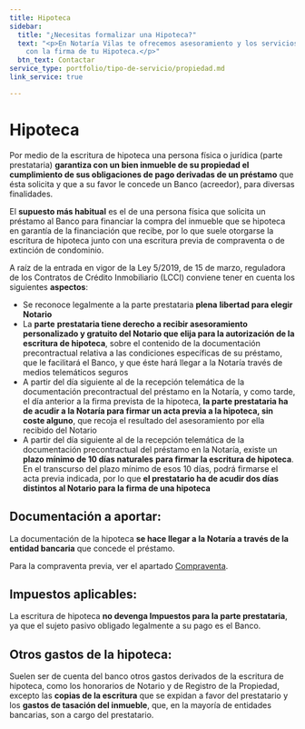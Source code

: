 ```yaml
---
title: Hipoteca
sidebar:
  title: "¿Necesitas formalizar una Hipoteca?"
  text: "<p>En Notaría Vilas te ofrecemos asesoramiento y los servicios relacionados
    con la firma de tu Hipoteca.</p>"
  btn_text: Contactar
service_type: portfolio/tipo-de-servicio/propiedad.md
link_service: true

---
```

# **Hipoteca**

Por medio de la escritura de hipoteca una persona física o jurídica (parte prestataria) **garantiza con un bien inmueble de su propiedad el cumplimiento de sus obligaciones de pago derivadas de un préstamo** que ésta solicita y que a su favor le concede un Banco (acreedor), para diversas finalidades.

El **supuesto más habitual** es el de una persona física que solicita un préstamo al Banco para financiar la compra del inmueble que se hipoteca en garantía de la financiación que recibe, por lo que suele otorgarse la escritura de hipoteca junto con una escritura previa de compraventa o de extinción de condominio.

A raíz de la entrada en vigor de la Ley 5/2019, de 15 de marzo, reguladora de los Contratos de Crédito Inmobiliario (LCCI) conviene tener en cuenta los siguientes **aspectos**:

* Se reconoce legalmente a la parte prestataria **plena** **libertad para elegir Notario**
* La **parte** **prestataria tiene derecho a recibir asesoramiento personalizado y gratuito del Notario que elija para la autorización de la escritura de hipoteca**, sobre el contenido de la documentación precontractual relativa a las condiciones específicas de su préstamo, que le facilitará el Banco, y que éste hará llegar a la Notaría través de medios telemáticos seguros
* A partir del día siguiente al de la recepción telemática de la documentación precontractual del préstamo en la Notaría, y como tarde, el día anterior a la firma prevista de la hipoteca, **la parte prestataria ha de acudir a la Notaría para firmar un acta previa a la hipoteca, sin coste alguno**, que recoja el resultado del asesoramiento por ella recibido del Notario
* A partir del día siguiente al de la recepción telemática de la documentación precontractual del préstamo en la Notaría, existe un **plazo mínimo de 10 días naturales** **para firmar la escritura de hipoteca**. En el transcurso del plazo mínimo de esos 10 días, podrá firmarse el acta previa indicada, por lo que **el prestatario ha de acudir dos días distintos al Notario para la firma de una hipoteca**

## **Documentación a aportar:**

La documentación de la hipoteca **se hace llegar a la Notaría a través de la entidad bancaria** que concede el préstamo.

Para la compraventa previa, ver el apartado [Compraventa](/servicios/compraventa.html).

## **Impuestos aplicables:**

La escritura de hipoteca **no devenga Impuestos para la parte prestataria**, ya que el sujeto pasivo obligado legalmente a su pago es el Banco.

## **Otros gastos de la hipoteca:**

Suelen ser de cuenta del banco otros gastos derivados de la escritura de hipoteca, como los honorarios de Notario y de Registro de la Propiedad, excepto las **copias de la escritura** que se expidan a favor del prestatario y los **gastos de tasación del inmueble**, que, en la mayoría de entidades bancarias, son a cargo del prestatario.